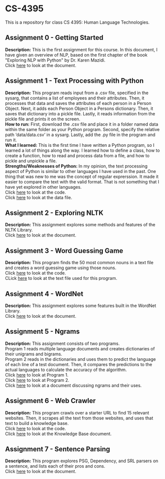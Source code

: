 # CS-4395
This is a repository for class CS 4395: Human Language Technologies.

## Assignment 0 - Getting Started
**Description:** This is the first assignment for this course. In this document, I have given an overview of NLP, based on the first chapter of the book "Exploring NLP with Python" by Dr. Karen Mazidi.<br>
Click [here](Overview_of_NLP.pdf) to look at the document.

## Assignment 1 - Text Processing with Python
**Description:** This program reads input from a .csv file, specified in the sysarg, that contains a list of employees and their attributes. Then, it processes that data and saves the attributes of each person in a Person Object. Next, it adds each Person Object in a Persons dictionary. Then, it saves that dictionary into a pickle file. Lastly, it reads information from the pickle file and prints it on the screen.<br>
**How to run:**  First, download the .csv file and place it in a folder named data within the same folder as your Python program. Second, specify the relative path ‘data/data.csv’ in a sysarg. Lastly, add the .py file in the program and run it.<br>
**What I learned:** This is the first time I have written a Python program, so I learned a lot of things along the way. I learned how to define a class, how to create a function, how to read and process data from a file, and how to pickle and unpickle a file.<br>
**Strengths/Weaknesses of Python:** In my opinion, the text processing aspect of Python is similar to other languages I have used in the past. One thing that was new to me was the concept of regular exprerssion. It made it easier to compare the text with the valid format. That is not something that I have yet explored in other languages.<br>
Click [here](Assignment1.py) to look at the code.<br>
Click [here](data.csv) to look at the data file.

## Assignment 2 - Exploring NLTK
**Description:** This assignment explores some methods and features of the NLTK Library.<br>
Click [here](Exploring_NLTK.pdf) to look at the document.

## Assignment 3 - Word Guessing Game
**Description:** This program finds the 50 most common nouns in a text file and creates a word guessing game using those nouns.<br>
Click [here](Assignment3.py) to look at the code.<br>
CLick [here](anat19.txt) to look at the text file used for this program.

## Assignment 4 - WordNet
**Description:** This assignment explores some features built in the WordNet Library.<br>
Click [here](WordNet.pdf) to look at the document.

## Assignment 5 - Ngrams
**Description:** This assignment consists of two programs.<br>
Program 1 reads multiple language documents and creates dictionaries of their unigrams and bigrams.<br>
Program 2 reads in the dictionaries and uses them to predict the language of each line of a test document. Then, it compares the predictions to the actual languages to calculate the accuracy of the algorithm.<br>
Click [here](ngrams.py) to look at Program 1.<br>
Click [here](language_classification.py) to look at Program 2.<br>
Click [here](Ngrams_Narrative.pdf) to look at a document discussing ngrams and their uses.

## Assignment 6 - Web Crawler
**Description:** This program crawls over a starter URL to find 15 relevant websites. Then, it scrapes all the text from those websites, and uses that text to build a knowledge base.<br>
Click [here](WebCrawler.py) to look at the code.<br>
Click [here](Knowledge_Base.pdf) to look at the Knowledge Base document.

## Assignment 7 - Sentence Parsing
**Description:** This program explores PSG, Dependency, and SRL parsers on a sentence, and lists each of their pros and cons.<br>
Click [here](Sentence_Parsing.pdf) to look at the document.
